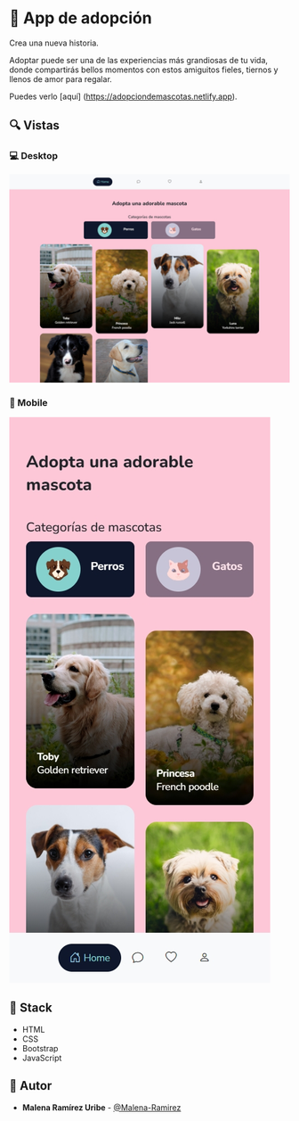 # 💎 App de adopción

Crea una nueva historia.

Adoptar puede ser una de las experiencias más grandiosas de tu vida, donde compartirás bellos momentos con estos amiguitos fieles, tiernos y llenos de amor para regalar.

Puedes verlo [aquí] (https://adopciondemascotas.netlify.app).

## 🔍 Vistas 

### 💻 Desktop

![Vista desktop](/img/vista_desktop.jpg)

### 📱 Mobile

![Vista mobile](/img/vista_mobile.jpg)

## 📌 Stack

- HTML
- CSS
- Bootstrap
- JavaScript

## 🌟 Autor

* **Malena Ramírez Uribe** - [@Malena-Ramirez](https://github.com/Malena-Ramirez)
